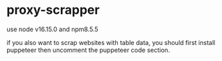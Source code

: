 # proxy-scrapper

use node v16.15.0 and npm8.5.5

if you also want to scrap websites with table data, you should first install puppeteer then uncomment the puppeteer code section.